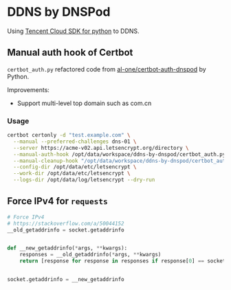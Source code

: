 # DDNS by DNSPod

Using [Tencent Cloud SDK for python](https://docs.dnspod.cn/api/api3/) to DDNS.

## Manual auth hook of Certbot

`certbot_auth.py` refactored code from [al-one/certbot-auth-dnspod](https://github.com/al-one/certbot-auth-dnspod) by Python.

Improvements:

- Support multi-level top domain such as com.cn

### Usage

```bash
certbot certonly -d "test.example.com" \
  --manual --preferred-challenges dns-01 \
  --server https://acme-v02.api.letsencrypt.org/directory \
  --manual-auth-hook /opt/data/workspace/ddns-by-dnspod/certbot_auth.py \
  --manual-cleanup-hook "/opt/data/workspace/ddns-by-dnspod/certbot_auth.py --clean" \
  --config-dir /opt/data/etc/letsencrypt \
  --work-dir /opt/data/etc/letsencrypt \
  --logs-dir /opt/data/log/letsencrypt --dry-run
```

## Force IPv4 for `requests`

```python
# Force IPv4
# https://stackoverflow.com/a/50044152
__old_getaddrinfo = socket.getaddrinfo


def __new_getaddrinfo(*args, **kwargs):
    responses = __old_getaddrinfo(*args, **kwargs)
    return [response for response in responses if response[0] == socket.AF_INET]


socket.getaddrinfo = __new_getaddrinfo
```
